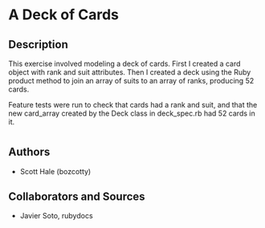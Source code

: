 # A Deck of Cards


## Description
This exercise involved modeling a deck of cards. First I created a card object with rank and suit attributes. Then I created a deck using the Ruby product method to join an array of suits to an array of ranks, producing 52 cards.

Feature tests were run to check that cards had a rank and suit, and that the new card_array created by the Deck class in deck_spec.rb had 52 cards in it.


#
## Authors

* Scott Hale (bozcotty)

## Collaborators and Sources

* Javier Soto, rubydocs
